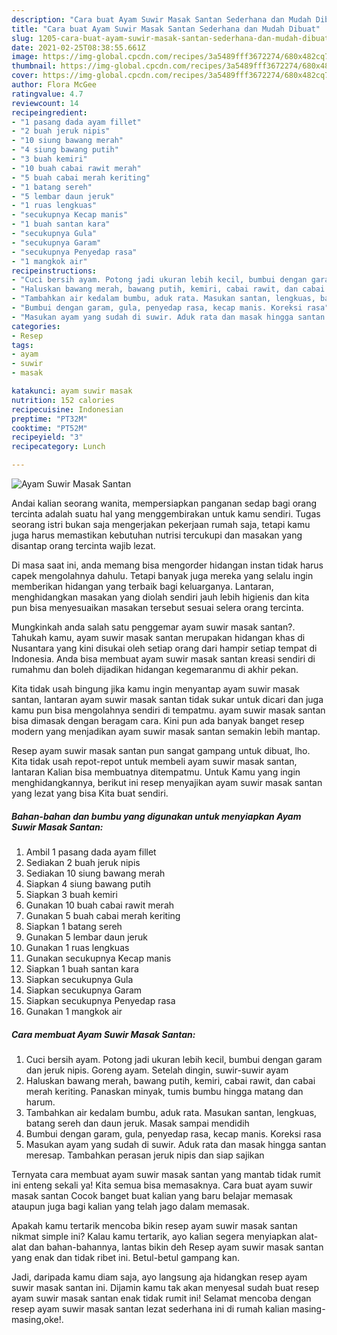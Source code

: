 ```yaml
---
description: "Cara buat Ayam Suwir Masak Santan Sederhana dan Mudah Dibuat"
title: "Cara buat Ayam Suwir Masak Santan Sederhana dan Mudah Dibuat"
slug: 1205-cara-buat-ayam-suwir-masak-santan-sederhana-dan-mudah-dibuat
date: 2021-02-25T08:38:55.661Z
image: https://img-global.cpcdn.com/recipes/3a5489fff3672274/680x482cq70/ayam-suwir-masak-santan-foto-resep-utama.jpg
thumbnail: https://img-global.cpcdn.com/recipes/3a5489fff3672274/680x482cq70/ayam-suwir-masak-santan-foto-resep-utama.jpg
cover: https://img-global.cpcdn.com/recipes/3a5489fff3672274/680x482cq70/ayam-suwir-masak-santan-foto-resep-utama.jpg
author: Flora McGee
ratingvalue: 4.7
reviewcount: 14
recipeingredient:
- "1 pasang dada ayam fillet"
- "2 buah jeruk nipis"
- "10 siung bawang merah"
- "4 siung bawang putih"
- "3 buah kemiri"
- "10 buah cabai rawit merah"
- "5 buah cabai merah keriting"
- "1 batang sereh"
- "5 lembar daun jeruk"
- "1 ruas lengkuas"
- "secukupnya Kecap manis"
- "1 buah santan kara"
- "secukupnya Gula"
- "secukupnya Garam"
- "secukupnya Penyedap rasa"
- "1 mangkok air"
recipeinstructions:
- "Cuci bersih ayam. Potong jadi ukuran lebih kecil, bumbui dengan garam dan jeruk nipis. Goreng ayam. Setelah dingin, suwir-suwir ayam"
- "Haluskan bawang merah, bawang putih, kemiri, cabai rawit, dan cabai merah keriting. Panaskan minyak, tumis bumbu hingga matang dan harum."
- "Tambahkan air kedalam bumbu, aduk rata. Masukan santan, lengkuas, batang sereh dan daun jeruk. Masak sampai mendidih"
- "Bumbui dengan garam, gula, penyedap rasa, kecap manis. Koreksi rasa"
- "Masukan ayam yang sudah di suwir. Aduk rata dan masak hingga santan meresap. Tambahkan perasan jeruk nipis dan siap sajikan"
categories:
- Resep
tags:
- ayam
- suwir
- masak

katakunci: ayam suwir masak 
nutrition: 152 calories
recipecuisine: Indonesian
preptime: "PT32M"
cooktime: "PT52M"
recipeyield: "3"
recipecategory: Lunch

---
```



![Ayam Suwir Masak Santan](https://img-global.cpcdn.com/recipes/3a5489fff3672274/680x482cq70/ayam-suwir-masak-santan-foto-resep-utama.jpg)

Andai kalian seorang wanita, mempersiapkan panganan sedap bagi orang tercinta adalah suatu hal yang menggembirakan untuk kamu sendiri. Tugas seorang istri bukan saja mengerjakan pekerjaan rumah saja, tetapi kamu juga harus memastikan kebutuhan nutrisi tercukupi dan masakan yang disantap orang tercinta wajib lezat.

Di masa  saat ini, anda memang bisa mengorder hidangan instan tidak harus capek mengolahnya dahulu. Tetapi banyak juga mereka yang selalu ingin memberikan hidangan yang terbaik bagi keluarganya. Lantaran, menghidangkan masakan yang diolah sendiri jauh lebih higienis dan kita pun bisa menyesuaikan masakan tersebut sesuai selera orang tercinta. 



Mungkinkah anda salah satu penggemar ayam suwir masak santan?. Tahukah kamu, ayam suwir masak santan merupakan hidangan khas di Nusantara yang kini disukai oleh setiap orang dari hampir setiap tempat di Indonesia. Anda bisa membuat ayam suwir masak santan kreasi sendiri di rumahmu dan boleh dijadikan hidangan kegemaranmu di akhir pekan.

Kita tidak usah bingung jika kamu ingin menyantap ayam suwir masak santan, lantaran ayam suwir masak santan tidak sukar untuk dicari dan juga kamu pun bisa mengolahnya sendiri di tempatmu. ayam suwir masak santan bisa dimasak dengan beragam cara. Kini pun ada banyak banget resep modern yang menjadikan ayam suwir masak santan semakin lebih mantap.

Resep ayam suwir masak santan pun sangat gampang untuk dibuat, lho. Kita tidak usah repot-repot untuk membeli ayam suwir masak santan, lantaran Kalian bisa membuatnya ditempatmu. Untuk Kamu yang ingin menghidangkannya, berikut ini resep menyajikan ayam suwir masak santan yang lezat yang bisa Kita buat sendiri.

<!--inarticleads1-->

##### Bahan-bahan dan bumbu yang digunakan untuk menyiapkan Ayam Suwir Masak Santan:

1. Ambil 1 pasang dada ayam fillet
1. Sediakan 2 buah jeruk nipis
1. Sediakan 10 siung bawang merah
1. Siapkan 4 siung bawang putih
1. Siapkan 3 buah kemiri
1. Gunakan 10 buah cabai rawit merah
1. Gunakan 5 buah cabai merah keriting
1. Siapkan 1 batang sereh
1. Gunakan 5 lembar daun jeruk
1. Gunakan 1 ruas lengkuas
1. Gunakan secukupnya Kecap manis
1. Siapkan 1 buah santan kara
1. Siapkan secukupnya Gula
1. Siapkan secukupnya Garam
1. Siapkan secukupnya Penyedap rasa
1. Gunakan 1 mangkok air




<!--inarticleads2-->

##### Cara membuat Ayam Suwir Masak Santan:

1. Cuci bersih ayam. Potong jadi ukuran lebih kecil, bumbui dengan garam dan jeruk nipis. Goreng ayam. Setelah dingin, suwir-suwir ayam
1. Haluskan bawang merah, bawang putih, kemiri, cabai rawit, dan cabai merah keriting. Panaskan minyak, tumis bumbu hingga matang dan harum.
1. Tambahkan air kedalam bumbu, aduk rata. Masukan santan, lengkuas, batang sereh dan daun jeruk. Masak sampai mendidih
1. Bumbui dengan garam, gula, penyedap rasa, kecap manis. Koreksi rasa
1. Masukan ayam yang sudah di suwir. Aduk rata dan masak hingga santan meresap. Tambahkan perasan jeruk nipis dan siap sajikan




Ternyata cara membuat ayam suwir masak santan yang mantab tidak rumit ini enteng sekali ya! Kita semua bisa memasaknya. Cara buat ayam suwir masak santan Cocok banget buat kalian yang baru belajar memasak ataupun juga bagi kalian yang telah jago dalam memasak.

Apakah kamu tertarik mencoba bikin resep ayam suwir masak santan nikmat simple ini? Kalau kamu tertarik, ayo kalian segera menyiapkan alat-alat dan bahan-bahannya, lantas bikin deh Resep ayam suwir masak santan yang enak dan tidak ribet ini. Betul-betul gampang kan. 

Jadi, daripada kamu diam saja, ayo langsung aja hidangkan resep ayam suwir masak santan ini. Dijamin kamu tak akan menyesal sudah buat resep ayam suwir masak santan enak tidak rumit ini! Selamat mencoba dengan resep ayam suwir masak santan lezat sederhana ini di rumah kalian masing-masing,oke!.

